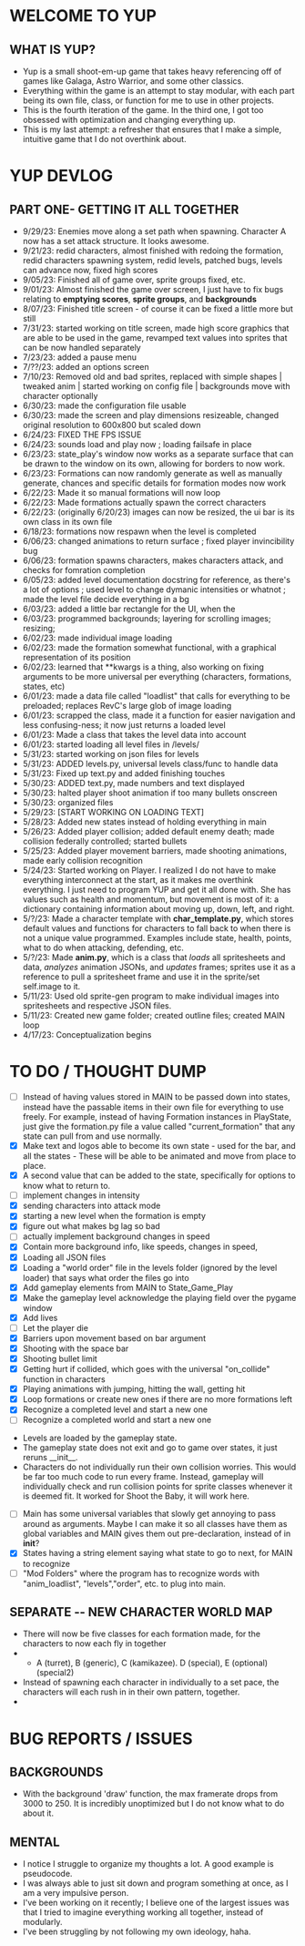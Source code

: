 # WELCOME TO YUP
## WHAT IS YUP?
- Yup is a small shoot-em-up game that takes heavy referencing off of games like Galaga, Astro Warrior, and some other classics.
- Everything within the game is an attempt to stay modular, with each part being its own file, class, or function for me to use in other projects.
- This is the fourth iteration of the game. In the third one, I got too obsessed with optimization and changing everything up.
- This is my last attempt: a refresher that ensures that I make a simple, intuitive game that I do not overthink about.

# YUP DEVLOG
## PART ONE- GETTING IT ALL TOGETHER
- 9/29/23: Enemies move along a set path when spawning. Character A now has a set attack structure. It looks awesome.
- 9/21/23: redid characters, almost finished with redoing the formation, redid characters spawning system, redid levels, patched bugs, levels can advance now, fixed high scores
- 9/05/23: Finished all of game over, sprite groups fixed, etc. 
- 9/01/23: Almost finished the game over screen, I just have to fix bugs relating to **emptying scores**, **sprite groups**, and **backgrounds**
- 8/07/23: Finished title screen - of course it can be fixed a little more but still
- 7/31/23: started working on title screen, made high score graphics that are able to be used in the game, revamped text values into sprites that can be now handled separately
- 7/23/23: added a pause menu
- 7/??/23: added an options screen
- 7/10/23: Removed old and bad sprites, replaced with simple shapes | tweaked anim | started working on config file | backgrounds move with character optionally
- 6/30/23: made the configuration file usable
- 6/30/23: made the screen and play dimensions resizeable, changed original resolution to 600x800 but scaled down
- 6/24/23: FIXED THE FPS ISSUE
- 6/24/23: sounds load and play now ; loading failsafe in place
- 6/23/23: state_play's window now works as a separate surface that can be drawn to the window on its own, allowing for borders to now work.
- 6/23/23: Formations can now randomly generate as well as manually generate, chances and specific details for formation modes now work
- 6/22/23: Made it so manual formations will now loop 
- 6/22/23: Made formations actually spawn the correct characters
- 6/22/23: (originally 6/20/23) images can now be resized, the ui bar is its own class in its own file
- 6/18/23: formations now respawn when the level is completed
- 6/06/23: changed animations to return surface ; fixed player invincibility bug
- 6/06/23: formation spawns characters, makes characters attack, and checks for fomration completion
- 6/05/23: added level documentation docstring for reference, as there's a lot of options ; used level to change dymanic intensities or whatnot ; made the level file decide everything in a bg
- 6/03/23: added a little bar rectangle for the UI, when the 
- 6/03/23: programmed backgrounds; layering for scrolling images; resizing;
- 6/02/23: made individual image loading
- 6/02/23: made the formation somewhat functional, with a graphical representation of its position
- 6/02/23: learned that \*\*kwargs is a thing, also working on fixing arguments to be more universal per everything (characters, formations, states, etc)
- 6/01/23: made a data file called "loadlist" that calls for everything to be preloaded; replaces RevC's large glob of image loading
- 6/01/23: scrapped the class, made it a function for easier navigation and less confusing-ness; it now just returns a loaded level
- 6/01/23: Made a class that takes the level data into account
- 6/01/23: started loading all level files in /levels/
- 5/31/23: started working on json files for levels 
- 5/31/23: ADDED levels.py, universal levels class/func to handle data
- 5/31/23: Fixed up text.py and added finishing touches
- 5/30/23: ADDED text.py, made numbers and text displayed
- 5/30/23: halted player shoot animation if too many bullets onscreen
- 5/30/23: organized files
- 5/29/23: [START WORKING ON LOADING TEXT]
- 5/28/23: Added new states instead of holding everything in main
- 5/26/23: Added player collision; added default enemy death; made collision federally controlled; started bullets 
- 5/25/23: Added player movement barriers, made shooting animations, made early collision recognition
- 5/24/23: Started working on Player. I realized I do not have to make everything interconnect at the start, as it makes me overthink everything. I just need to program YUP and get it all done with. She has values such as health and momentum, but movement is most of it: a dictionary containing information about moving up, down, left, and right. 
- 5/?/23: Made a character template with **char_template.py**, which stores default values and functions for characters to fall back to when there is not a unique value programmed. Examples include state, health, points, what to do when attacking, defending, etc. 
- 5/?/23: Made **anim.py**, which is a class that *loads* all spritesheets and data, *analyzes* animation JSONs, and *updates* frames; sprites use it as a reference to pull a spritesheet frame and use it in the sprite/set self.image to it. 
- 5/11/23: Used old sprite-gen program to make individual images into spritesheets and respective JSON files. 
- 5/11/23: Created new game folder; created outline files; created MAIN loop
- 4/17/23: Conceptualization begins

# TO DO / THOUGHT DUMP
- [ ] Instead of having values stored in MAIN to be passed down into states, instead have the passable items in their own file for everything to use freely. For example, instead of having Formation instances in PlayState, just give the formation.py file a value called "current_formation" that any state can pull from and use normally. 
- [x] Make text and logos able to become its own state - used for the bar, and all the states - These will be able to be animated and move from place to place.
- [x] A second value that can be added to the state, specifically for options to know what to return to. 
- [ ] implement changes in intensity
- [x] sending characters into attack mode
- [x] starting a new level when the formation is empty
- [x] figure out what makes bg lag so bad
- [ ] actually implement background changes in speed
- [x] Contain more background info, like speeds, changes in speed, 
- [x] Loading all JSON files
- [x] Loading a "world order" file in the levels folder (ignored by the level loader) that says what order the files go into 
- [x] Add gameplay elements from MAIN to State_Game_Play
- [x] Make the gameplay level acknowledge the playing field over the pygame window
- [x] Add lives
- [ ] Let the player die 
- [x] Barriers upon movement based on bar argument
- [x] Shooting with the space bar
- [x] Shooting bullet limit
- [x] Getting hurt if collided, which goes with the universal "on_collide" function in characters
- [x] Playing animations with jumping, hitting the wall, getting hit
- [x] Loop formations or create new ones if there are no more formations left
- [x] Recognize a completed level and start a new one
- [ ] Recognize a completed world and start a new one
- Levels are loaded by the gameplay state. 
- The gameplay state does not exit and go to game over states, it just reruns \_\_init\_\_. 
- Characters do not individually run their own collision worries. This would be far too much code to run every frame. Instead, gameplay will individually check and run collision points for sprite classes whenever it is deemed fit. It worked for Shoot the Baby, it will work here.
- [ ] Main has some universal variables that slowly get annoying to pass around as arguments. Maybe I can make it so all classes have them as global variables and MAIN gives them out pre-declaration, instead of in __init__?
- [x] States having a string element saying what state to go to next, for MAIN to recognize
- [ ] "Mod Folders" where the program has to recognize words with "anim_loadlist", "levels","order", etc. to plug into main.
## SEPARATE -- NEW CHARACTER WORLD MAP
- There will now be five classes for each formation made, for the characters to now each fly in together
- - A (turret), B (generic), C (kamikazee). D (special), E (optional) (special2)
- Instead of spawning each character in individually to a set pace, the characters will each rush in in their own pattern, together.
- 


# BUG REPORTS / ISSUES
## BACKGROUNDS
- With the background 'draw' function, the max framerate drops from 3000 to 250. It is incredibly unoptimized but I do not know what to do about it.
## MENTAL
- I notice I struggle to organize my thoughts a lot. A good example is pseudocode.
- I was always able to just sit down and program something at once, as I am a very impulsive person.
- I've been working on it recently; I believe one of the largest issues was that I tried to imagine everything working all together, instead of modularly.
- I've been struggling by not following my own ideology, haha. 
